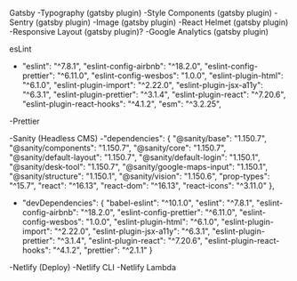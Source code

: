 Gatsby
-Typography (gatsby plugin)
-Style Components (gatsby plugin)
-Sentry (gatsby plugin)
-Image (gatsby plugin)
-React Helmet (gatsby plugin)
-Responsive Layout (gatsby plugin)?
-Google Analytics (gatsby plugin)

esLint

- "eslint": "^7.8.1",
  "eslint-config-airbnb": "^18.2.0",
  "eslint-config-prettier": "^6.11.0",
  "eslint-config-wesbos": "1.0.0",
  "eslint-plugin-html": "^6.1.0",
  "eslint-plugin-import": "^2.22.0",
  "eslint-plugin-jsx-a11y": "^6.3.1",
  "eslint-plugin-prettier": "^3.1.4",
  "eslint-plugin-react": "^7.20.6",
  "eslint-plugin-react-hooks": "^4.1.2",
  "esm": "^3.2.25",

-Prettier

-Sanity (Headless CMS)
-"dependencies": {
"@sanity/base": "1.150.7",
"@sanity/components": "1.150.7",
"@sanity/core": "1.150.7",
"@sanity/default-layout": "1.150.7",
"@sanity/default-login": "1.150.1",
"@sanity/desk-tool": "1.150.7",
"@sanity/google-maps-input": "1.150.1",
"@sanity/structure": "1.150.1",
"@sanity/vision": "1.150.6",
"prop-types": "^15.7",
"react": "^16.13",
"react-dom": "^16.13",
"react-icons": "^3.11.0"
},

- "devDependencies": {
  "babel-eslint": "^10.1.0",
  "eslint": "^7.8.1",
  "eslint-config-airbnb": "^18.2.0",
  "eslint-config-prettier": "^6.11.0",
  "eslint-config-wesbos": "1.0.0",
  "eslint-plugin-html": "^6.1.0",
  "eslint-plugin-import": "^2.22.0",
  "eslint-plugin-jsx-a11y": "^6.3.1",
  "eslint-plugin-prettier": "^3.1.4",
  "eslint-plugin-react": "^7.20.6",
  "eslint-plugin-react-hooks": "^4.1.2",
  "prettier": "^2.1.1"
  }

-Netlify (Deploy)
-Netlify CLI
-Netlify Lambda
